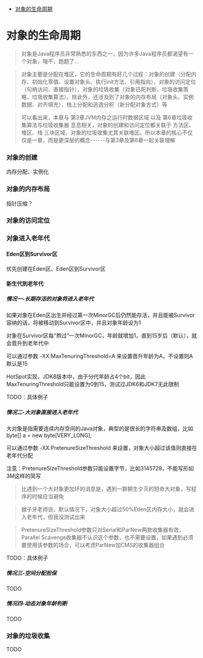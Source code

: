 - [对象的生命周期](#对象的生命周期)

# 对象的生命周期

> 对象是Java程序员非常熟悉的东西之一，因为许多Java程序员都渴望有一个对象，哦不，跑题了...

> 对象主要是分配在堆区，它的生命周期有好几个过程：对象的创建（分配内存、初始化零值、设置对象头、执行init方法、引用指向），对象的访问定位（句柄访问、直接指针），对象的垃圾收集（对象已死判断、垃圾收集策略、垃圾收集算法）。除此外，还涉及到了对象的内存布局（对象头、实例数据、对齐填充），栈上分配和逃逸分析（新分配对象方式）等

> 可以看出来，本章与 第3章JVM内存之运行时数据区域 以及 第6章垃圾收集算法与垃圾收集器 息息相关，对象的创建和访问定位都关联于 方法区、堆区、栈 三块区域，对象的垃圾收集尤其关联堆区。所以本章的核心不仅仅是一章，而是更深层的概念------与第3章及第6章一起关联理解

### 对象的创建

内存分配、实例化

### 对象的内存布局

指针压缩？

### 对象的访问定位

### 对象进入老年代

#### Eden区到Survivor区

优先创建在Eden区、Eden区到Survivor区

#### 新生代到老年代

##### 情况一-长期存活的对象将进入老年代

如果对象在Eden区出生并经过第一次MinorGC后仍然能存活，并且能被Survivor容纳的话，将被移动到Survivor区中，并且对象年龄设为1

对象在Survivor区每“熬过”一次MinorGC，年龄就增加1，直到15岁后（默认），就会晋升到老年代中

可以通过参数 -XX:MaxTenuringThreshold=A 来设置晋升年龄为A，不设置则A默认是15

HotSpot实现，JDK8版本中，由于分代年龄占4个bit，因此MaxTenuringThreshold只能设置为0到15，测试过JDK6和JDK7无此限制

TODO：具体例子

##### 情况二-大对象直接进入老年代

大对象是指需要连续内存空间的Java对象，典型的是很长的字符串及数组，比如 byte[] a = new byte[VERY_LONG];

可以通过参数 -XX:PretenureSizeThreshold 来设置，对象大小超过该值则直接在老年代分配

注意：PretenureSizeThreshold参数只能设置字节，比如3145728，不能写形如3M这样的简写

> 比遇到一个大对象更加坏的消息是，遇到一群朝生夕灭的短命大对象，写程序的时候应当避免

> 据子牙老师说，默认情况下，对象大小超过50%Eden区内存大小，就会进入老年代，但我没测试出来

> PretenureSizeThreshold参数只对Serial和ParNew两款收集器有效，Parallel Scavenge收集器不认识这个参数，也不需要设置，如果遇到必须要使用该参数的场合，可以考虑ParNew加CMS的收集器组合

TODO：具体例子

##### 情况三-空间分配担保

TODO

##### 情况四-动态对象年龄判断

TODO

### 对象的垃圾收集

TODO
